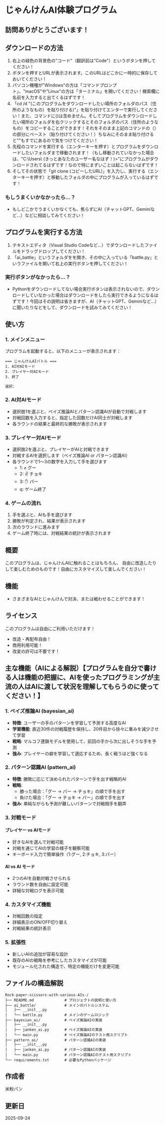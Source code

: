 # じゃんけんAI体験プログラム

## 訪問ありがとうございます！

## ダウンロードの方法
1. 右上の緑色の背景色の"コード"（翻訳前は"Code"）というボタンを押してください！
2. ボタンを押すとURLが表示されます。このURLはどこかに一時的に保存しておいてください！
3. パソコン機種が"Windows"の方は「コマンドプロンプト」、"macOS"や"Linux"の方は「ターミナル」を開いてください！検索欄に名前を入力すると出てくるはずです！
4. 「cd /d "(このプログラムをダウンロードしたい場所のフォルダのパス（住所のようなもの）を貼り付ける)"」を貼り付けてエンターで実行してください！また、コマンドに()は含めません。そしてプログラムをダウンロードしたい場所のフォルダを右クリックするとそのフォルダのパス（住所のようなもの）をコピーすることができます！それをそのまま上記のコマンドの（）の部分にペースト（貼り付けてください！）ちなみにそのまま貼り付けると""もすでにあるので気をつけてください！
5. 先程のコマンドを実行する（エンターキーを押す）とプログラムをダウンロードしたいフォルダまで移動されます！（もし移動されていなかった場合は、"C:\Users\ (きっとあなたのユーザー名なはず！)>"にプログラムがダウンロードされてるはずです！なので特にまずいことは起こらないはずです！
6. そしてその状態で「git clone (コピーしたURL)」を入力し、実行する（エンターキーを押す）と移動したフォルダの中にプログラムが入っているはずです！
### もしうまくいかなかったら…？
- もしどこかでうまくいかなくても、焦らずにAI（チャットGPT、Geminiなど…）などに相談してみてください！

## プログラムを実行する方法
1. テキストエディタ（Visual Studio Codeなど…）でダウンロードしたファイルをドラッグドロップしてください！
2. 「ai_battle」というフォルダをを開き、その中に入っている「battle.py」というファイルを開いて右上の実行ボタンを押してください！

### 実行ボタンがなかったら…？
- Pythonをダウンロードしてない場合実行ボタンは表示されないので、ダウンロードしていなかった場合はダウンロードをしたら実行できるようになるはずです！今回はその説明は省きますが、AI（チャットGPT、Geminiなど…）に聞いたりなどをして、ダウンロードを試みてみてください！

## 使い方

### 1. メインメニュー
プログラムを起動すると、以下のメニューが表示されます：

```
=== じゃんけんAIバトル ===
1. AI対AIモード
2. プレイヤー対AIモード
3. 終了

選択: 
```

### 2. AI対AIモード
- 選択肢1を選ぶと、ベイズ推論AIとパターン認識AIが自動で対戦します
- 対戦回数を入力すると、指定した回数だけAI同士が対戦します
- 各ラウンドの結果と最終的な勝敗が表示されます

### 3. プレイヤー対AIモード
- 選択肢2を選ぶと、プレイヤーがAIと対戦できます
- 対戦するAIを選択します（ベイズ推論AI or パターン認識AI）
- 各ラウンドで1〜3の数字を入力して手を選びます
  - 1: ✊ グー
  - 2: ✌️ チョキ
  - 3: ✋ パー
  - q: ゲーム終了

### 4. ゲームの流れ
1. 手を選ぶと、AIも手を選びます
2. 勝敗が判定され、結果が表示されます
3. 次のラウンドに進みます
4. ゲーム終了時には、対戦結果の統計が表示されます

## 概要
このプログラムは、じゃんけんAIに触れることはもちろん、
自由に改造したりして楽しむためのものです！自由にカスタマイズして楽しんでください！

## 機能
- さまざまなAIとじゃんけんで対決、または戦わせることができます！

## ライセンス
このプログラムは自由にご利用いただけます！
- 改造・再配布自由！
- 商用利用可能！
- 改変の許可は不要です！

## 主な機能（AIによる解説）【プログラムを自分で書ける人は機能の把握に、AIを使ったプログラミングが主流の人はAIに渡して状況を理解してもらうのに使ってください！】

### 1. ベイズ推論AI (bayesian_ai)
- **特徴**: ユーザーの手のパターンを学習して予測する高度なAI
- **学習機能**: 直近30件の対戦履歴を保持し、20件目から徐々に重みを減少させて学習
- **戦略**: マルコフ連鎖モデルを使用して、前回の手から次に出しそうな手を予測
- **強み**: プレイヤーの癖を学習して適応するため、長く戦うほど強くなる

### 2. パターン認識AI (pattern_ai)
- **特徴**: 勝敗に応じて決められたパターンで手を出す戦略的AI
- **戦略**:
  - 勝った場合：「グー → パー → チョキ」の順で手を出す
  - 負けた場合：「グー → チョキ → パー」の順で手を出す
- **強み**: 単純ながらも予測が難しいパターンで対戦相手を翻弄

### 3. 対戦モード

#### プレイヤー vs AIモード
- 好きなAIを選んで対戦可能
- 対戦を通じてAIの学習の様子を観察可能
- キーボード入力で簡単操作（1:グー, 2:チョキ, 3:パー）

#### AI vs AI モード
- 2つのAIを自動対戦させられる
- ラウンド数を自由に設定可能
- 詳細な対戦ログを表示可能

### 4. カスタマイズ機能
- 対戦回数の指定
- 詳細表示のON/OFF切り替え
- 対戦結果の統計表示

### 5. 拡張性
- 新しいAIの追加が容易な設計
- 既存のAIの戦略を参考にしたカスタマイズが可能
- モジュール化された構造で、特定の機能だけを変更可能

## ファイルの構造解説

```
Rock-paper-scissors-with-various-AIs-/
├── README.md              # プロジェクトの説明と使い方
├── ai_battle/             # メインのバトルシステム
│   ├── __init__.py
│   └── battle.py          # メインのゲームロジック
├── bayesian_ai/           # ベイズ推論AIの実装
│   ├── __init__.py
│   ├── janken_ai.py       # ベイズ推論AIの実装
│   └── main.py            # ベイズ推論AIのテスト用スクリプト
├── pattern_ai/            # パターン認識AIの実装
│   ├── __init__.py
│   ├── janken_ai.py       # パターン認識AIの実装
│   └── main.py            # パターン認識AIのテスト用スクリプト
└── requirements.txt       # 必要なPythonパッケージ
```

## 作成者
米粉パン

## 更新日
2025-09-24

